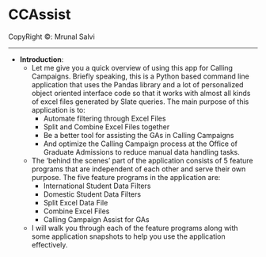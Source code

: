 # CCAssist
CopyRight ©: Mrunal Salvi

---
- **Introduction**:
  - Let me give you a quick overview of using this app for Calling Campaigns. Briefly speaking, this is a Python based command line application that uses the Pandas library and a lot of personalized object oriented interface code so that it works with almost all kinds of excel files generated by Slate queries. The main purpose of this application is to:
    - Automate filtering through Excel Files
    - Split and Combine Excel Files together
    - Be a better tool for assisting the GAs in Calling Campaigns
    - And optimize the Calling Campaign process at the Office of Graduate Admissions to reduce manual data handling tasks.
  - The ‘behind the scenes’ part of the application consists of 5 feature programs that are independent of each other and serve their own purpose. The five feature programs in the application are:
    - International Student Data Filters
    - Domestic Student Data Filters
    - Split Excel Data File
    - Combine Excel Files
    - Calling Campaign Assist for GAs
  - I will walk you through each of the feature programs along with some application snapshots to help you use the application effectively.
  

